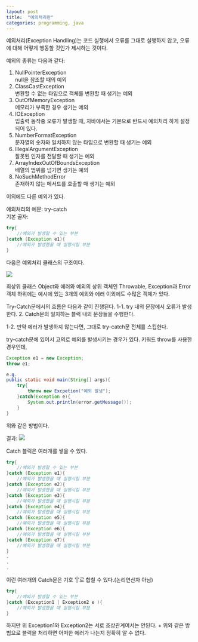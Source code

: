 ```yaml
---
layout: post
title:  "예외처리란"
categories: programming, java
--- 
```

예외처리(Exception Handling)는 코드 실행에서 오류를 그대로 실행하지 않고, 오류에 대해 어떻게 행동할 것인가 제시하는 것이다.  

예외의 종류는 다음과 같다:  
1. NullPointerException  
null을 참조할 때의 예외  
2. ClassCastException  
변환할 수 없는 타입으로 객체를 변환할 때 생기는 예외  
3. OutOfMemoryException  
메모리가 부족한 경우 생기는 예외  
4. IOException  
입출력 동작중 오류가 발생할 때, 자바에서는 기본으로 반드시 예외처리 하게 설정되어 있다.  
5. NumberFormatException  
문자열의 숫자와 일치하지 않는 타입으로 변환할 때 생기는 예외  
6. IllegalArgumentException  
잘못된 인자를 전달할 때 생기는 예외  
7. ArrayIndexOutOfBoundsException  
배열의 범위를 넘기면 생기는 예외  
8. NoSuchMethodError  
존재하지 않는 메서드를 호출할 때 생기는 예외  

이외에도 다른 예외가 있다.  
  
예외처리의 예문: try-catch  
기본 골자:  
```java  
try{
    //예외가 발생할 수 있는 부분
}catch (Exception e1){
    //예외가 발생했을 때 실행시킬 부분
}
```
다음은 예외처리 클래스의 구조이다.

<img src="https://cndiqor0512.github.io/img/예외처리.png">

최상위 클래스 Object와 에러와 예외의 상위 객체인 Throwable, Exception과 Error 객체 하위에는 예시에 있는 3개의 예외와 에러 이외에도 수많은 객체가 있다.

Try-Catch문에서의 흐름은 다음과 같이 진행된다.
1-1. try 내의 문장에서 오류가 발생한다.
2. Catch문의 일치하는 블럭 내의 문장들을 수행한다.

1-2. 만약 에러가 발생하지 않는다면, 그대로 try-catch문 전체를 스킵한다.

try-catch문에 있어서 고의로 예외를 발생시키는 경우가 있다. 키워드 throw를 사용한 경우인데, 
```java
Exception e1 = new Exception;
throw e1;

e.g.
public static void main(String[] args){
    try{
        throw new Excpetion("예외 발생");
    }catch(Exception e){
        System.out.println(error.getMessage());
    }
}
``` 
위와 같은 방법이다.

결과:
<img src="https://cndiqor0512.github.io/img/예외처리2.png">

Catch 블럭은 여러개를 쌓을 수 있다.
```java
try{
    //예외가 발생할 수 있는 부분
}catch (Exception e1){
    //예외가 발생했을 때 실행시킬 부분
}catch (Exception e2){
    //예외가 발생했을 때 실행시킬 부분
}catch (Exception e3){
    //예외가 발생했을 때 실행시킬 부분
}catch (Exception e4){
    //예외가 발생했을 때 실행시킬 부분
}catch (Exception e5){
    //예외가 발생했을 때 실행시킬 부분
}catch (Exception e6){
    //예외가 발생했을 때 실행시킬 부분
}catch (Exception e7){
    //예외가 발생했을 때 실행시킬 부분
}
.
.
.


```

이런 여러개의 Catch문은 기호 '|'로 합칠 수 있다.(논리연산자 아님)

```java
try{
    //예외가 발생할 수 있는 부분
}catch (Exception1 | Exception2 e ){
    //예외가 발생했을 때 실행시킬 부분
}
```
하지만 위 Exception1와 Exception2는 서로 조상관계여서는 안된다. + 위와 같은 방법으로 블럭을 처리하면 어떠한 에러가 나는지 정확히 알 수 없다.



